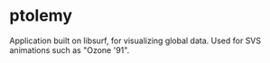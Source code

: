 # ptolemy
Application built on libsurf, for visualizing global data.  Used for SVS animations such as "Ozone '91".
